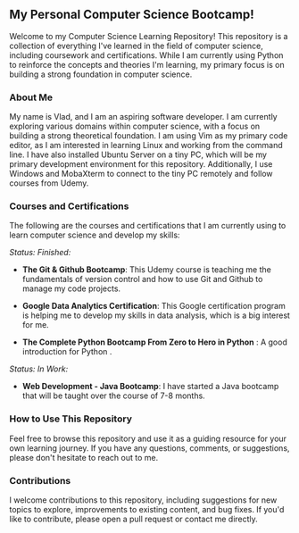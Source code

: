 ## My Personal Computer Science Bootcamp!

Welcome to my Computer Science Learning Repository! This repository is a collection of everything I've learned in the field of computer science, including coursework and certifications. While I am currently using Python to reinforce the concepts and theories I'm learning, my primary focus is on building a strong foundation in computer science.

### About Me
My name is Vlad, and I am an aspiring software developer. I am currently exploring various domains within computer science, with a focus on building a strong theoretical foundation. I am using Vim as my primary code editor, as I am interested in learning Linux and working from the command line. I have also installed Ubuntu Server on a tiny PC, which will be my primary development environment for this repository. Additionally, I use Windows and MobaXterm to connect to the tiny PC remotely and follow courses from Udemy.

### Courses and Certifications
The following are the courses and certifications that I am currently using to learn computer science and develop my skills:

*Status: Finished:*
* __The Git & Github Bootcamp__: 
This Udemy course is teaching me the fundamentals of version control and how to use Git and Github to manage my code projects.

* __Google Data Analytics Certification__:
This Google certification program is helping me to develop my skills in data analysis, which is a big interest for me.

* __The Complete Python Bootcamp From Zero to Hero in Python__ :
A good introduction for Python .

*Status: In Work:*
* __Web Development - Java Bootcamp__: I have started a Java bootcamp that will be taught over the course of 7-8 months.

### How to Use This Repository
Feel free to browse this repository and use it as a guiding resource for your own learning journey. If you have any questions, comments, or suggestions, please don't hesitate to reach out to me.

### Contributions
I welcome contributions to this repository, including suggestions for new topics to explore, improvements to existing content, and bug fixes. If you'd like to contribute, please open a pull request or contact me directly.
